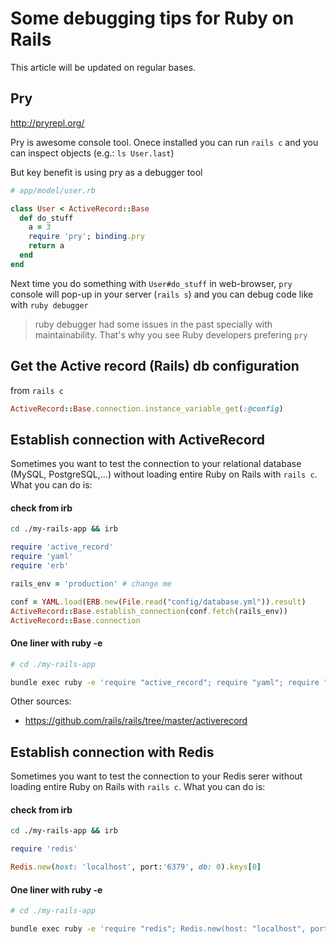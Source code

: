 # Some debugging tips for Ruby on Rails

This article will be  updated on regular bases.  

## Pry

http://pryrepl.org/

Pry is awesome console tool. Onece installed you can run `rails c` and
you can inspect objects (e.g.: `ls User.last`)

But key benefit is using pry as a debugger tool


```ruby
# app/model/user.rb

class User < ActiveRecord::Base
  def do_stuff
    a = 3
    require 'pry'; binding.pry
    return a
  end
end
```

Next time you do something with `User#do_stuff` in web-browser, `pry`
console will pop-up in your server (`rails s`) and you can debug code
like with `ruby debugger`

> ruby debugger had some issues in the past specially with
> maintainability. That's why you see Ruby developers prefering `pry`


## Get the Active record (Rails) db configuration

from `rails c`

```ruby
ActiveRecord::Base.connection.instance_variable_get(:@config)
```

## Establish connection with ActiveRecord

Sometimes you want to test the connection to your relational database (MySQL, PostgreSQL,...)
without loading entire Ruby on Rails with `rails c`. What you can do is:

#### check from irb

```bash
cd ./my-rails-app && irb
```

```ruby
require 'active_record'
require 'yaml'
require 'erb'

rails_env = 'production' # change me

conf = YAML.load(ERB.new(File.read("config/database.yml")).result)
ActiveRecord::Base.establish_connection(conf.fetch(rails_env))
ActiveRecord::Base.connection
```

#### One liner with ruby -e

```bash
# cd ./my-rails-app

bundle exec ruby -e 'require "active_record"; require "yaml"; require "erb"; ActiveRecord::Base.establish_connection(YAML.load(ERB.new(File.read("config/database.yml")).result).fetch("production")).tap { |ar| ar.connection && puts("success") }'
```

Other sources:

* https://github.com/rails/rails/tree/master/activerecord

## Establish connection with Redis

Sometimes you want to test the connection to your Redis serer without loading
entire Ruby on Rails with `rails c`. What you can do is:

#### check from irb

```bash
cd ./my-rails-app && irb
```

```ruby
require 'redis'

Redis.new(host: 'localhost', port:'6379', db: 0).keys[0]
```

#### One liner with ruby -e

```bash
# cd ./my-rails-app

bundle exec ruby -e 'require "redis"; Redis.new(host: "localhost", port:"6379", db: 0).keys[0]'
```
